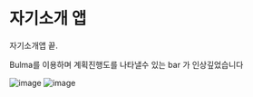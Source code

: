 # 자기소개 앱

자기소개앱 끝.




Bulma를 이용하며 계획진행도를 나타낼수 있는 bar 가 인상깊었습니다


![image](https://user-images.githubusercontent.com/101155798/205837686-1d6c1d51-7db5-479e-8bfb-5ba9f51016a0.png)
![image](https://user-images.githubusercontent.com/101155798/205837840-ea302224-a0fb-40d2-b3f3-06c5f83177a0.png)



